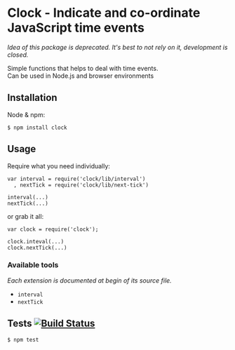 # Clock - Indicate and co-ordinate JavaScript time events

_Idea of this package is deprecated. It's best to not rely on it, development is closed._

Simple functions that helps to deal with time events.  
Can be used in Node.js and browser environments

## Installation

Node & npm:

	$ npm install clock

## Usage

Require what you need individually:

	var interval = require('clock/lib/interval')
	  , nextTick = require('clock/lib/next-tick')

	interval(...)
	nextTick(...)

or grab it all:

	var clock = require('clock');

	clock.inteval(...)
	clock.nextTick(...)

### Available tools

_Each extension is documented at begin of its source file._

* `interval`
* `nextTick`

## Tests [![Build Status](https://secure.travis-ci.org/medikoo/clock.png?branch=master)](https://secure.travis-ci.org/medikoo/clock)

	$ npm test
